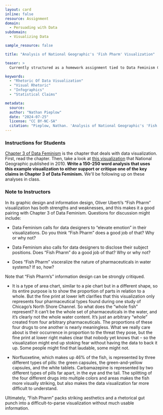```yaml
---
layout: card
inline: false
resource: Assignment
domain:
  - Persuading with Data
subdomain:
  - Visualizing Data

sample_resource: false

title: "Analysis of National Geographic's 'Fish Pharm' Visualization"

teaser: >
  Currently structured as a homework assignment tied to Data Feminism Chapter 3, this lesson could also be used as a 15-20 minute in-class activity without the reading. It asks students to rhetorically analyze a provocative visualization published by National Geographic in 2010.

keywords:
  - "Rhetoric Of Data Visualization"
  - "Visual Rhetoric"
  - "Infographics"
  - "Statistical Claims"

metadata:
  source:
  author: "Nathan Pieplow"
  date: "2024-07-25"
  license: "CC BY-NC-SA"
  citation: "Pieplow, Nathan. 'Analysis of National Geographic's 'Fish Pharm' Visualization' (lesson plan). Data Advocacy 4 All, University of Colorado. 27 July 2024"
---
```


### Instructions for Students

[Chapter 3 of Data Feminism](https://data-feminism.mitpress.mit.edu/pub/5evfe9yd/release/5) is the chapter that deals with data visualization. First, read the chapter. Then, take a look at [this visualization](https://images.squarespace-cdn.com/content/v1/57015ce2f699bbaade573b14/1539207407042-OI17BYEM4EH445V0LI9U/natgeo_fishpills.png) that National Geographic published in 2010. **Write a 150-250 word analysis that uses this example visualization to either support or critique one of the key claims in Chapter 3 of Data Feminism.** We'll be following up on these analyses in class.

### Note to Instructors

In its graphic design and information design, Oliver Uberti’s “Fish Pharm” visualization has both strengths and weaknesses, and this makes it a good pairing with Chapter 3 of Data Feminism. Questions for discussion might include:

- Data Feminism calls for data designers to “elevate emotion” in their visualizations. Do you think “Fish Pharm” does a good job of that? Why or why not?

- Data Feminism also calls for data designers to disclose their subject positions. Does “Fish Pharm” do a good job of that? Why or why not?

- Does “Fish Pharm” visceralize the nature of pharmaceuticals in water systems? If so, how?

Note that “Fish Pharm’s” information design can be strongly critiqued.

- It is a type of area chart, similar to a pie chart but in a different shape, so its entire purpose is to show the proportion of parts in relation to a whole. But the fine print at lower left clarifies that this visualization only represents four pharmaceutical types found during one study of Chicago’s North Shore Channel. So what does the “whole fish” represent? It can’t be the whole set of pharmaceuticals in the water, and it’s clearly not the whole water content. It’s just an arbitrary “whole” created from four arbitrary pharmaceuticals. The proportions of these four drugs to one another is nearly meaningless. What we really care about is their occurrence in proportion to the threat they pose, but the fine print at lower right makes clear that nobody yet knows that – so the visualization might end up stoking fear without having the data to back it up. Some people might find that laudable, some might not.

- Norfluoxetine, which makes up 46% of the fish, is represented by three different types of pills: the green capsules, the green-and-yellow capsules, and the white tablets. Carbamazepine is represented by two different types of pills far apart, in the eye and the tail. The splitting of the four different drugs into multiple colors and areas makes the fish more visually striking, but also makes the data visualization far more difficult to understand.

Ultimately, “Fish Pharm” packs striking aesthetics and a rhetorical gut punch into a difficult-to-parse visualization without much usable information.
